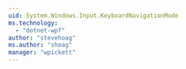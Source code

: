 ```yaml
---
uid: System.Windows.Input.KeyboardNavigationMode
ms.technology: 
  - "dotnet-wpf"
author: "stevehoag"
ms.author: "shoag"
manager: "wpickett"
---
```

